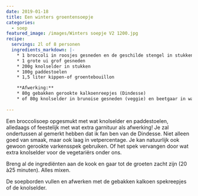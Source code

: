 ```yaml
---
date: 2019-01-18
title: Een winters groentensoepje
categories:
  - soep
featured_image: /images/Winters soepje V2 1200.jpg
recipe:
  servings: 2l of 8 personen
  ingredients_markdown: |-
    * 1 broccoli in roosjes gesneden en de geschilde stengel in stukken gesneden    * 1 grote ui grof gesneden    * 200g knolselder in stukken    * 100g paddestoelen    * 1,5 liter kippen-of groentebouillon
    **Afwerking:**     * 80g gebakken gerookte kalkoenreepjes (Dindesse)  
    * of 80g knolselder in brunoise gesneden (veggie) en beetgaar in wat olijfolie gebakken.    
---
```

Een broccolisoep opgesmukt met wat knolselder en paddestoelen, alledaags of feestelijk met wat extra garnituur als afwerking!
Je zal ondertussen al gemerkt hebben dat ik fan ben van de Dindesse. Niet alleen goed van smaak, maar ook laag in vetpercentage. Je kan natuurlijk ook gewoon gerookte varkensspek gebruiken. Of het spek vervangen door wat extra knolselder voor de vegetariërs onder ons.

<!--more-->

Breng al de ingrediënten aan de kook en gaar tot de groeten zacht zijn (20 à25 minuten).Alles mixen.
De soepborden vullen en afwerken met de gebakken kalkoen spekreepjes of de knolselder.




